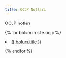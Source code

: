 ```yaml
---
title: OCJP Notları
---
```


OCJP notları

{% for bolum in site.ocjp %}

<li><a href="{{ bolum.url }}">{{ bolum.title }}</a></li>

{% endfor %}
